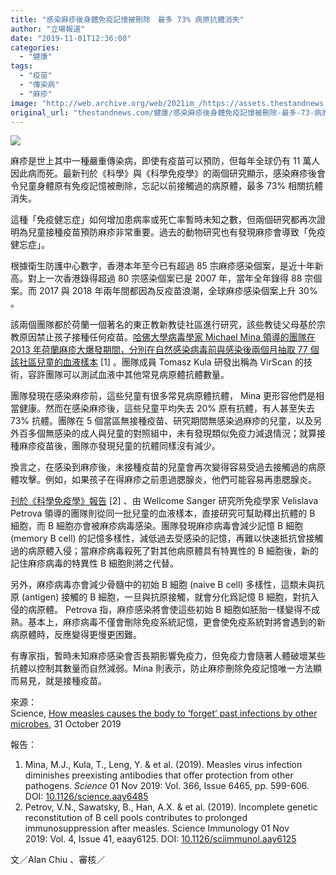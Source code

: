 ```yaml
---
title: "感染麻疹後身體免疫記憶被刪除　最多 73% 病原抗體消失"
author: "立場報道"
date: "2019-11-01T12:36:00"
categories:
  - "健康"
tags:
  - "疫苗"
  - "傳染病"
  - "麻疹"
image: "http://web.archive.org/web/2021im_/https://assets.thestandnews.com/media/photos/20191101-09_Hrsgg_SrVFMVh.png"
original_url: "thestandnews.com/健康/感染麻疹後身體免疫記憶被刪除-最多-73-病原抗體消失"
---
```

![](http://web.archive.org/web/2021im_/https://assets.thestandnews.com/media/photos/20191101-09_Hrsgg_SrVFMVh.png)

麻疹是世上其中一種嚴重傳染病，即使有疫苗可以預防，但每年全球仍有 11 萬人因此病而死。最新刊於《科學》與《科學免疫學》的兩個研究顯示，感染麻疹後會令兒童身體原有免疫記憶被刪除，忘記以前接觸過的病原體，最多 73% 相關抗體消失。

這種「免疫健忘症」如何增加患病率或死亡率暫時未知之數，但兩個研究都再次證明為兒童接種疫苗預防麻疹非常重要。過去的動物研究也有發現麻疹會導致「免疫健忘症」。

根據衛生防護中心數字，香港本年至今已有超過 85 宗麻疹感染個案，是近十年新高。對上一次香港錄得超過 80 宗感染個案已是 2007 年，當年全年錄得 88 宗個案。而 2017 與 2018 年兩年間都因為反疫苗浪潮，全球麻疹感染個案上升 30% 。

該兩個團隊都於荷蘭一個著名的東正教新教徒社區進行研究，該些教徒父母基於宗教原因禁止孩子接種任何疫苗。[哈佛大學病毒學家 Michael Mina 領導的團隊在 2013 年荷蘭麻疹大爆發期間，分別在自然感染病毒前與感染後兩個月抽取 77 個該社區兒童的血液樣本](http://web.archive.org/web/20211229132232/https://immunology.sciencemag.org/content/4/41/eaay6125) \[1\] 。團隊成員 Tomasz Kula 研發出稱為 VirScan 的技術，容許團隊可以測試血液中其他常見病原體抗體數量。

團隊發現在感染麻疹前，這些兒童有很多常見病原體抗體， Mina 更形容他們是相當健康。然而在感染麻疹後，這些兒童平均失去 20% 原有抗體，有人甚至失去 73% 抗體。團隊在 5 個當區無接種疫苗、研究期間無感染過麻疹的兒童，以及另外百多個無感染的成人與兒童的對照組中，未有發現類似免疫力減退情況；就算接種麻疹疫苗後，團隊亦發現兒童的抗體同樣沒有減少。

換言之，在感染到麻疹後，未接種疫苗的兒童會再次變得容易受過去接觸過的病原體攻擊。例如，如果孩子在得麻疹之前患過腮腺炎，他們可能容易再患腮腺炎。

[刊於《科學免疫學》報告](http://web.archive.org/web/20211229132232/https://immunology.sciencemag.org/content/4/41/eaay6125) \[2\] 、由 Wellcome Sanger 研究所免疫學家 Velislava Petrova 領導的團隊則從同一批兒童的血液樣本，直接研究可幫助釋出抗體的 B 細胞，而 B 細胞亦會被麻疹病毒感染。團隊發現麻疹病毒會減少記憶 B 細胞 (memory B cell) 的記憶多樣性，減低過去受感染的記憶，再難以快速抵抗曾接觸過的病原體入侵；當麻疹病毒殺死了對其他病原體具有特異性的 B 細胞後，新的記住麻疹病毒的特異性 B 細胞則將之代替。

另外，麻疹病毒亦會減少骨髓中的初始 B 細胞 (naive B cell) 多樣性，這類未與抗原 (antigen) 接觸的 B 細胞，一旦與抗原接觸，就會分化爲記憶 B 細胞，對抗入侵的病原體。 Petrova 指，麻疹感染將會使這些初始 B 細胞如胚胎一樣變得不成熟。基本上，麻疹病毒不僅會刪除免疫系統記憶，更會使免疫系統對將會遇到的新病原體時，反應變得更慢更困難。

有專家指，暫時未知麻疹感染會否長期影響免疫力，但免疫力會隨著人體破壞某些抗體以控制其數量而自然減弱。Mina 則表示，防止麻疹刪除免疫記憶唯一方法顯而易見，就是接種疫苗。

來源：  
Science, [How measles causes the body to ‘forget’ past infections by other microbes](http://web.archive.org/web/20211229132232/https://www.sciencemag.org/news/2019/10/how-measles-causes-body-forget-past-infections-other-microbes), 31 October 2019

報告：

1.  Mina, M.J., Kula, T., Leng, Y. & et al. (2019). Measles virus infection diminishes preexisting antibodies that offer protection from other pathogens. _Science_ 01 Nov 2019: Vol. 366, Issue 6465, pp. 599-606. DOI: [10.1126/science.aay6485](http://web.archive.org/web/20211229132232/https://science.sciencemag.org/content/366/6465/599)
2.  Petrov, V.N., Sawatsky, B., Han, A.X. & et al. (2019). Incomplete genetic reconstitution of B cell pools contributes to prolonged immunosuppression after measles. Science Immunology 01 Nov 2019: Vol. 4, Issue 41, eaay6125. DOI: [10.1126/sciimmunol.aay6125](http://web.archive.org/web/20211229132232/https://immunology.sciencemag.org/content/4/41/eaay6125)

文／Alan Chiu 、審核／
